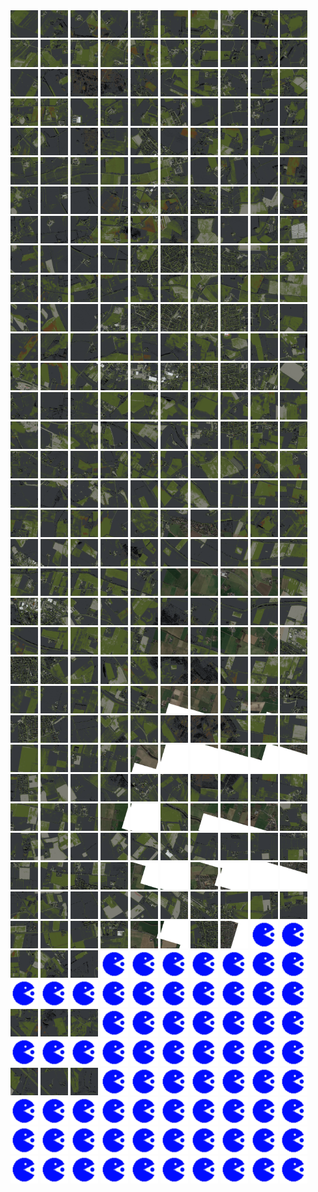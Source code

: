 <html>
<div>
<img src="https://github.com/HakkaTjakka/NL_TILE_MAP/blob/main/18/637/-1035/r.6370.-10350.png" height="44" width="44">
<img src="https://github.com/HakkaTjakka/NL_TILE_MAP/blob/main/18/637/-1035/r.6371.-10350.png" height="44" width="44">
<img src="https://github.com/HakkaTjakka/NL_TILE_MAP/blob/main/18/637/-1035/r.6372.-10350.png" height="44" width="44">
<img src="https://github.com/HakkaTjakka/NL_TILE_MAP/blob/main/18/637/-1035/r.6373.-10350.png" height="44" width="44">
<img src="https://github.com/HakkaTjakka/NL_TILE_MAP/blob/main/18/637/-1035/r.6374.-10350.png" height="44" width="44">
<img src="https://github.com/HakkaTjakka/NL_TILE_MAP/blob/main/18/637/-1035/r.6375.-10350.png" height="44" width="44">
<img src="https://github.com/HakkaTjakka/NL_TILE_MAP/blob/main/18/637/-1035/r.6376.-10350.png" height="44" width="44">
<img src="https://github.com/HakkaTjakka/NL_TILE_MAP/blob/main/18/637/-1035/r.6377.-10350.png" height="44" width="44">
<img src="https://github.com/HakkaTjakka/NL_TILE_MAP/blob/main/18/637/-1035/r.6378.-10350.png" height="44" width="44">
<img src="https://github.com/HakkaTjakka/NL_TILE_MAP/blob/main/18/637/-1035/r.6379.-10350.png" height="44" width="44">
<img src="https://github.com/HakkaTjakka/NL_TILE_MAP/blob/main/18/638/-1035/r.6380.-10350.png" height="44" width="44">
<img src="https://github.com/HakkaTjakka/NL_TILE_MAP/blob/main/18/638/-1035/r.6381.-10350.png" height="44" width="44">
<img src="https://github.com/HakkaTjakka/NL_TILE_MAP/blob/main/18/638/-1035/r.6382.-10350.png" height="44" width="44">
<img src="https://github.com/HakkaTjakka/NL_TILE_MAP/blob/main/18/638/-1035/r.6383.-10350.png" height="44" width="44">
<img src="https://github.com/HakkaTjakka/NL_TILE_MAP/blob/main/18/638/-1035/r.6384.-10350.png" height="44" width="44">
<img src="https://github.com/HakkaTjakka/NL_TILE_MAP/blob/main/18/638/-1035/r.6385.-10350.png" height="44" width="44">
<img src="https://github.com/HakkaTjakka/NL_TILE_MAP/blob/main/18/638/-1035/r.6386.-10350.png" height="44" width="44">
<img src="https://github.com/HakkaTjakka/NL_TILE_MAP/blob/main/18/638/-1035/r.6387.-10350.png" height="44" width="44">
<img src="https://github.com/HakkaTjakka/NL_TILE_MAP/blob/main/18/638/-1035/r.6388.-10350.png" height="44" width="44">
<img src="https://github.com/HakkaTjakka/NL_TILE_MAP/blob/main/18/638/-1035/r.6389.-10350.png" height="44" width="44">
<br>
<img src="https://github.com/HakkaTjakka/NL_TILE_MAP/blob/main/18/637/-1035/r.6370.-10349.png" height="44" width="44">
<img src="https://github.com/HakkaTjakka/NL_TILE_MAP/blob/main/18/637/-1035/r.6371.-10349.png" height="44" width="44">
<img src="https://github.com/HakkaTjakka/NL_TILE_MAP/blob/main/18/637/-1035/r.6372.-10349.png" height="44" width="44">
<img src="https://github.com/HakkaTjakka/NL_TILE_MAP/blob/main/18/637/-1035/r.6373.-10349.png" height="44" width="44">
<img src="https://github.com/HakkaTjakka/NL_TILE_MAP/blob/main/18/637/-1035/r.6374.-10349.png" height="44" width="44">
<img src="https://github.com/HakkaTjakka/NL_TILE_MAP/blob/main/18/637/-1035/r.6375.-10349.png" height="44" width="44">
<img src="https://github.com/HakkaTjakka/NL_TILE_MAP/blob/main/18/637/-1035/r.6376.-10349.png" height="44" width="44">
<img src="https://github.com/HakkaTjakka/NL_TILE_MAP/blob/main/18/637/-1035/r.6377.-10349.png" height="44" width="44">
<img src="https://github.com/HakkaTjakka/NL_TILE_MAP/blob/main/18/637/-1035/r.6378.-10349.png" height="44" width="44">
<img src="https://github.com/HakkaTjakka/NL_TILE_MAP/blob/main/18/637/-1035/r.6379.-10349.png" height="44" width="44">
<img src="https://github.com/HakkaTjakka/NL_TILE_MAP/blob/main/18/638/-1035/r.6380.-10349.png" height="44" width="44">
<img src="https://github.com/HakkaTjakka/NL_TILE_MAP/blob/main/18/638/-1035/r.6381.-10349.png" height="44" width="44">
<img src="https://github.com/HakkaTjakka/NL_TILE_MAP/blob/main/18/638/-1035/r.6382.-10349.png" height="44" width="44">
<img src="https://github.com/HakkaTjakka/NL_TILE_MAP/blob/main/18/638/-1035/r.6383.-10349.png" height="44" width="44">
<img src="https://github.com/HakkaTjakka/NL_TILE_MAP/blob/main/18/638/-1035/r.6384.-10349.png" height="44" width="44">
<img src="https://github.com/HakkaTjakka/NL_TILE_MAP/blob/main/18/638/-1035/r.6385.-10349.png" height="44" width="44">
<img src="https://github.com/HakkaTjakka/NL_TILE_MAP/blob/main/18/638/-1035/r.6386.-10349.png" height="44" width="44">
<img src="https://github.com/HakkaTjakka/NL_TILE_MAP/blob/main/18/638/-1035/r.6387.-10349.png" height="44" width="44">
<img src="https://github.com/HakkaTjakka/NL_TILE_MAP/blob/main/18/638/-1035/r.6388.-10349.png" height="44" width="44">
<img src="https://github.com/HakkaTjakka/NL_TILE_MAP/blob/main/18/638/-1035/r.6389.-10349.png" height="44" width="44">
<br>
<img src="https://github.com/HakkaTjakka/NL_TILE_MAP/blob/main/18/637/-1035/r.6370.-10348.png" height="44" width="44">
<img src="https://github.com/HakkaTjakka/NL_TILE_MAP/blob/main/18/637/-1035/r.6371.-10348.png" height="44" width="44">
<img src="https://github.com/HakkaTjakka/NL_TILE_MAP/blob/main/18/637/-1035/r.6372.-10348.png" height="44" width="44">
<img src="https://github.com/HakkaTjakka/NL_TILE_MAP/blob/main/18/637/-1035/r.6373.-10348.png" height="44" width="44">
<img src="https://github.com/HakkaTjakka/NL_TILE_MAP/blob/main/18/637/-1035/r.6374.-10348.png" height="44" width="44">
<img src="https://github.com/HakkaTjakka/NL_TILE_MAP/blob/main/18/637/-1035/r.6375.-10348.png" height="44" width="44">
<img src="https://github.com/HakkaTjakka/NL_TILE_MAP/blob/main/18/637/-1035/r.6376.-10348.png" height="44" width="44">
<img src="https://github.com/HakkaTjakka/NL_TILE_MAP/blob/main/18/637/-1035/r.6377.-10348.png" height="44" width="44">
<img src="https://github.com/HakkaTjakka/NL_TILE_MAP/blob/main/18/637/-1035/r.6378.-10348.png" height="44" width="44">
<img src="https://github.com/HakkaTjakka/NL_TILE_MAP/blob/main/18/637/-1035/r.6379.-10348.png" height="44" width="44">
<img src="https://github.com/HakkaTjakka/NL_TILE_MAP/blob/main/18/638/-1035/r.6380.-10348.png" height="44" width="44">
<img src="https://github.com/HakkaTjakka/NL_TILE_MAP/blob/main/18/638/-1035/r.6381.-10348.png" height="44" width="44">
<img src="https://github.com/HakkaTjakka/NL_TILE_MAP/blob/main/18/638/-1035/r.6382.-10348.png" height="44" width="44">
<img src="https://github.com/HakkaTjakka/NL_TILE_MAP/blob/main/18/638/-1035/r.6383.-10348.png" height="44" width="44">
<img src="https://github.com/HakkaTjakka/NL_TILE_MAP/blob/main/18/638/-1035/r.6384.-10348.png" height="44" width="44">
<img src="https://github.com/HakkaTjakka/NL_TILE_MAP/blob/main/18/638/-1035/r.6385.-10348.png" height="44" width="44">
<img src="https://github.com/HakkaTjakka/NL_TILE_MAP/blob/main/18/638/-1035/r.6386.-10348.png" height="44" width="44">
<img src="https://github.com/HakkaTjakka/NL_TILE_MAP/blob/main/18/638/-1035/r.6387.-10348.png" height="44" width="44">
<img src="https://github.com/HakkaTjakka/NL_TILE_MAP/blob/main/18/638/-1035/r.6388.-10348.png" height="44" width="44">
<img src="https://github.com/HakkaTjakka/NL_TILE_MAP/blob/main/18/638/-1035/r.6389.-10348.png" height="44" width="44">
<br>
<img src="https://github.com/HakkaTjakka/NL_TILE_MAP/blob/main/18/637/-1035/r.6370.-10347.png" height="44" width="44">
<img src="https://github.com/HakkaTjakka/NL_TILE_MAP/blob/main/18/637/-1035/r.6371.-10347.png" height="44" width="44">
<img src="https://github.com/HakkaTjakka/NL_TILE_MAP/blob/main/18/637/-1035/r.6372.-10347.png" height="44" width="44">
<img src="https://github.com/HakkaTjakka/NL_TILE_MAP/blob/main/18/637/-1035/r.6373.-10347.png" height="44" width="44">
<img src="https://github.com/HakkaTjakka/NL_TILE_MAP/blob/main/18/637/-1035/r.6374.-10347.png" height="44" width="44">
<img src="https://github.com/HakkaTjakka/NL_TILE_MAP/blob/main/18/637/-1035/r.6375.-10347.png" height="44" width="44">
<img src="https://github.com/HakkaTjakka/NL_TILE_MAP/blob/main/18/637/-1035/r.6376.-10347.png" height="44" width="44">
<img src="https://github.com/HakkaTjakka/NL_TILE_MAP/blob/main/18/637/-1035/r.6377.-10347.png" height="44" width="44">
<img src="https://github.com/HakkaTjakka/NL_TILE_MAP/blob/main/18/637/-1035/r.6378.-10347.png" height="44" width="44">
<img src="https://github.com/HakkaTjakka/NL_TILE_MAP/blob/main/18/637/-1035/r.6379.-10347.png" height="44" width="44">
<img src="https://github.com/HakkaTjakka/NL_TILE_MAP/blob/main/18/638/-1035/r.6380.-10347.png" height="44" width="44">
<img src="https://github.com/HakkaTjakka/NL_TILE_MAP/blob/main/18/638/-1035/r.6381.-10347.png" height="44" width="44">
<img src="https://github.com/HakkaTjakka/NL_TILE_MAP/blob/main/18/638/-1035/r.6382.-10347.png" height="44" width="44">
<img src="https://github.com/HakkaTjakka/NL_TILE_MAP/blob/main/18/638/-1035/r.6383.-10347.png" height="44" width="44">
<img src="https://github.com/HakkaTjakka/NL_TILE_MAP/blob/main/18/638/-1035/r.6384.-10347.png" height="44" width="44">
<img src="https://github.com/HakkaTjakka/NL_TILE_MAP/blob/main/18/638/-1035/r.6385.-10347.png" height="44" width="44">
<img src="https://github.com/HakkaTjakka/NL_TILE_MAP/blob/main/18/638/-1035/r.6386.-10347.png" height="44" width="44">
<img src="https://github.com/HakkaTjakka/NL_TILE_MAP/blob/main/18/638/-1035/r.6387.-10347.png" height="44" width="44">
<img src="https://github.com/HakkaTjakka/NL_TILE_MAP/blob/main/18/638/-1035/r.6388.-10347.png" height="44" width="44">
<img src="https://github.com/HakkaTjakka/NL_TILE_MAP/blob/main/18/638/-1035/r.6389.-10347.png" height="44" width="44">
<br>
<img src="https://github.com/HakkaTjakka/NL_TILE_MAP/blob/main/18/637/-1035/r.6370.-10346.png" height="44" width="44">
<img src="https://github.com/HakkaTjakka/NL_TILE_MAP/blob/main/18/637/-1035/r.6371.-10346.png" height="44" width="44">
<img src="https://github.com/HakkaTjakka/NL_TILE_MAP/blob/main/18/637/-1035/r.6372.-10346.png" height="44" width="44">
<img src="https://github.com/HakkaTjakka/NL_TILE_MAP/blob/main/18/637/-1035/r.6373.-10346.png" height="44" width="44">
<img src="https://github.com/HakkaTjakka/NL_TILE_MAP/blob/main/18/637/-1035/r.6374.-10346.png" height="44" width="44">
<img src="https://github.com/HakkaTjakka/NL_TILE_MAP/blob/main/18/637/-1035/r.6375.-10346.png" height="44" width="44">
<img src="https://github.com/HakkaTjakka/NL_TILE_MAP/blob/main/18/637/-1035/r.6376.-10346.png" height="44" width="44">
<img src="https://github.com/HakkaTjakka/NL_TILE_MAP/blob/main/18/637/-1035/r.6377.-10346.png" height="44" width="44">
<img src="https://github.com/HakkaTjakka/NL_TILE_MAP/blob/main/18/637/-1035/r.6378.-10346.png" height="44" width="44">
<img src="https://github.com/HakkaTjakka/NL_TILE_MAP/blob/main/18/637/-1035/r.6379.-10346.png" height="44" width="44">
<img src="https://github.com/HakkaTjakka/NL_TILE_MAP/blob/main/18/638/-1035/r.6380.-10346.png" height="44" width="44">
<img src="https://github.com/HakkaTjakka/NL_TILE_MAP/blob/main/18/638/-1035/r.6381.-10346.png" height="44" width="44">
<img src="https://github.com/HakkaTjakka/NL_TILE_MAP/blob/main/18/638/-1035/r.6382.-10346.png" height="44" width="44">
<img src="https://github.com/HakkaTjakka/NL_TILE_MAP/blob/main/18/638/-1035/r.6383.-10346.png" height="44" width="44">
<img src="https://github.com/HakkaTjakka/NL_TILE_MAP/blob/main/18/638/-1035/r.6384.-10346.png" height="44" width="44">
<img src="https://github.com/HakkaTjakka/NL_TILE_MAP/blob/main/18/638/-1035/r.6385.-10346.png" height="44" width="44">
<img src="https://github.com/HakkaTjakka/NL_TILE_MAP/blob/main/18/638/-1035/r.6386.-10346.png" height="44" width="44">
<img src="https://github.com/HakkaTjakka/NL_TILE_MAP/blob/main/18/638/-1035/r.6387.-10346.png" height="44" width="44">
<img src="https://github.com/HakkaTjakka/NL_TILE_MAP/blob/main/18/638/-1035/r.6388.-10346.png" height="44" width="44">
<img src="https://github.com/HakkaTjakka/NL_TILE_MAP/blob/main/18/638/-1035/r.6389.-10346.png" height="44" width="44">
<br>
<img src="https://github.com/HakkaTjakka/NL_TILE_MAP/blob/main/18/637/-1035/r.6370.-10345.png" height="44" width="44">
<img src="https://github.com/HakkaTjakka/NL_TILE_MAP/blob/main/18/637/-1035/r.6371.-10345.png" height="44" width="44">
<img src="https://github.com/HakkaTjakka/NL_TILE_MAP/blob/main/18/637/-1035/r.6372.-10345.png" height="44" width="44">
<img src="https://github.com/HakkaTjakka/NL_TILE_MAP/blob/main/18/637/-1035/r.6373.-10345.png" height="44" width="44">
<img src="https://github.com/HakkaTjakka/NL_TILE_MAP/blob/main/18/637/-1035/r.6374.-10345.png" height="44" width="44">
<img src="https://github.com/HakkaTjakka/NL_TILE_MAP/blob/main/18/637/-1035/r.6375.-10345.png" height="44" width="44">
<img src="https://github.com/HakkaTjakka/NL_TILE_MAP/blob/main/18/637/-1035/r.6376.-10345.png" height="44" width="44">
<img src="https://github.com/HakkaTjakka/NL_TILE_MAP/blob/main/18/637/-1035/r.6377.-10345.png" height="44" width="44">
<img src="https://github.com/HakkaTjakka/NL_TILE_MAP/blob/main/18/637/-1035/r.6378.-10345.png" height="44" width="44">
<img src="https://github.com/HakkaTjakka/NL_TILE_MAP/blob/main/18/637/-1035/r.6379.-10345.png" height="44" width="44">
<img src="https://github.com/HakkaTjakka/NL_TILE_MAP/blob/main/18/638/-1035/r.6380.-10345.png" height="44" width="44">
<img src="https://github.com/HakkaTjakka/NL_TILE_MAP/blob/main/18/638/-1035/r.6381.-10345.png" height="44" width="44">
<img src="https://github.com/HakkaTjakka/NL_TILE_MAP/blob/main/18/638/-1035/r.6382.-10345.png" height="44" width="44">
<img src="https://github.com/HakkaTjakka/NL_TILE_MAP/blob/main/18/638/-1035/r.6383.-10345.png" height="44" width="44">
<img src="https://github.com/HakkaTjakka/NL_TILE_MAP/blob/main/18/638/-1035/r.6384.-10345.png" height="44" width="44">
<img src="https://github.com/HakkaTjakka/NL_TILE_MAP/blob/main/18/638/-1035/r.6385.-10345.png" height="44" width="44">
<img src="https://github.com/HakkaTjakka/NL_TILE_MAP/blob/main/18/638/-1035/r.6386.-10345.png" height="44" width="44">
<img src="https://github.com/HakkaTjakka/NL_TILE_MAP/blob/main/18/638/-1035/r.6387.-10345.png" height="44" width="44">
<img src="https://github.com/HakkaTjakka/NL_TILE_MAP/blob/main/18/638/-1035/r.6388.-10345.png" height="44" width="44">
<img src="https://github.com/HakkaTjakka/NL_TILE_MAP/blob/main/18/638/-1035/r.6389.-10345.png" height="44" width="44">
<br>
<img src="https://github.com/HakkaTjakka/NL_TILE_MAP/blob/main/18/637/-1035/r.6370.-10344.png" height="44" width="44">
<img src="https://github.com/HakkaTjakka/NL_TILE_MAP/blob/main/18/637/-1035/r.6371.-10344.png" height="44" width="44">
<img src="https://github.com/HakkaTjakka/NL_TILE_MAP/blob/main/18/637/-1035/r.6372.-10344.png" height="44" width="44">
<img src="https://github.com/HakkaTjakka/NL_TILE_MAP/blob/main/18/637/-1035/r.6373.-10344.png" height="44" width="44">
<img src="https://github.com/HakkaTjakka/NL_TILE_MAP/blob/main/18/637/-1035/r.6374.-10344.png" height="44" width="44">
<img src="https://github.com/HakkaTjakka/NL_TILE_MAP/blob/main/18/637/-1035/r.6375.-10344.png" height="44" width="44">
<img src="https://github.com/HakkaTjakka/NL_TILE_MAP/blob/main/18/637/-1035/r.6376.-10344.png" height="44" width="44">
<img src="https://github.com/HakkaTjakka/NL_TILE_MAP/blob/main/18/637/-1035/r.6377.-10344.png" height="44" width="44">
<img src="https://github.com/HakkaTjakka/NL_TILE_MAP/blob/main/18/637/-1035/r.6378.-10344.png" height="44" width="44">
<img src="https://github.com/HakkaTjakka/NL_TILE_MAP/blob/main/18/637/-1035/r.6379.-10344.png" height="44" width="44">
<img src="https://github.com/HakkaTjakka/NL_TILE_MAP/blob/main/18/638/-1035/r.6380.-10344.png" height="44" width="44">
<img src="https://github.com/HakkaTjakka/NL_TILE_MAP/blob/main/18/638/-1035/r.6381.-10344.png" height="44" width="44">
<img src="https://github.com/HakkaTjakka/NL_TILE_MAP/blob/main/18/638/-1035/r.6382.-10344.png" height="44" width="44">
<img src="https://github.com/HakkaTjakka/NL_TILE_MAP/blob/main/18/638/-1035/r.6383.-10344.png" height="44" width="44">
<img src="https://github.com/HakkaTjakka/NL_TILE_MAP/blob/main/18/638/-1035/r.6384.-10344.png" height="44" width="44">
<img src="https://github.com/HakkaTjakka/NL_TILE_MAP/blob/main/18/638/-1035/r.6385.-10344.png" height="44" width="44">
<img src="https://github.com/HakkaTjakka/NL_TILE_MAP/blob/main/18/638/-1035/r.6386.-10344.png" height="44" width="44">
<img src="https://github.com/HakkaTjakka/NL_TILE_MAP/blob/main/18/638/-1035/r.6387.-10344.png" height="44" width="44">
<img src="https://github.com/HakkaTjakka/NL_TILE_MAP/blob/main/18/638/-1035/r.6388.-10344.png" height="44" width="44">
<img src="https://github.com/HakkaTjakka/NL_TILE_MAP/blob/main/18/638/-1035/r.6389.-10344.png" height="44" width="44">
<br>
<img src="https://github.com/HakkaTjakka/NL_TILE_MAP/blob/main/18/637/-1035/r.6370.-10343.png" height="44" width="44">
<img src="https://github.com/HakkaTjakka/NL_TILE_MAP/blob/main/18/637/-1035/r.6371.-10343.png" height="44" width="44">
<img src="https://github.com/HakkaTjakka/NL_TILE_MAP/blob/main/18/637/-1035/r.6372.-10343.png" height="44" width="44">
<img src="https://github.com/HakkaTjakka/NL_TILE_MAP/blob/main/18/637/-1035/r.6373.-10343.png" height="44" width="44">
<img src="https://github.com/HakkaTjakka/NL_TILE_MAP/blob/main/18/637/-1035/r.6374.-10343.png" height="44" width="44">
<img src="https://github.com/HakkaTjakka/NL_TILE_MAP/blob/main/18/637/-1035/r.6375.-10343.png" height="44" width="44">
<img src="https://github.com/HakkaTjakka/NL_TILE_MAP/blob/main/18/637/-1035/r.6376.-10343.png" height="44" width="44">
<img src="https://github.com/HakkaTjakka/NL_TILE_MAP/blob/main/18/637/-1035/r.6377.-10343.png" height="44" width="44">
<img src="https://github.com/HakkaTjakka/NL_TILE_MAP/blob/main/18/637/-1035/r.6378.-10343.png" height="44" width="44">
<img src="https://github.com/HakkaTjakka/NL_TILE_MAP/blob/main/18/637/-1035/r.6379.-10343.png" height="44" width="44">
<img src="https://github.com/HakkaTjakka/NL_TILE_MAP/blob/main/18/638/-1035/r.6380.-10343.png" height="44" width="44">
<img src="https://github.com/HakkaTjakka/NL_TILE_MAP/blob/main/18/638/-1035/r.6381.-10343.png" height="44" width="44">
<img src="https://github.com/HakkaTjakka/NL_TILE_MAP/blob/main/18/638/-1035/r.6382.-10343.png" height="44" width="44">
<img src="https://github.com/HakkaTjakka/NL_TILE_MAP/blob/main/18/638/-1035/r.6383.-10343.png" height="44" width="44">
<img src="https://github.com/HakkaTjakka/NL_TILE_MAP/blob/main/18/638/-1035/r.6384.-10343.png" height="44" width="44">
<img src="https://github.com/HakkaTjakka/NL_TILE_MAP/blob/main/18/638/-1035/r.6385.-10343.png" height="44" width="44">
<img src="https://github.com/HakkaTjakka/NL_TILE_MAP/blob/main/18/638/-1035/r.6386.-10343.png" height="44" width="44">
<img src="https://github.com/HakkaTjakka/NL_TILE_MAP/blob/main/18/638/-1035/r.6387.-10343.png" height="44" width="44">
<img src="https://github.com/HakkaTjakka/NL_TILE_MAP/blob/main/18/638/-1035/r.6388.-10343.png" height="44" width="44">
<img src="https://github.com/HakkaTjakka/NL_TILE_MAP/blob/main/18/638/-1035/r.6389.-10343.png" height="44" width="44">
<br>
<img src="https://github.com/HakkaTjakka/NL_TILE_MAP/blob/main/18/637/-1035/r.6370.-10342.png" height="44" width="44">
<img src="https://github.com/HakkaTjakka/NL_TILE_MAP/blob/main/18/637/-1035/r.6371.-10342.png" height="44" width="44">
<img src="https://github.com/HakkaTjakka/NL_TILE_MAP/blob/main/18/637/-1035/r.6372.-10342.png" height="44" width="44">
<img src="https://github.com/HakkaTjakka/NL_TILE_MAP/blob/main/18/637/-1035/r.6373.-10342.png" height="44" width="44">
<img src="https://github.com/HakkaTjakka/NL_TILE_MAP/blob/main/18/637/-1035/r.6374.-10342.png" height="44" width="44">
<img src="https://github.com/HakkaTjakka/NL_TILE_MAP/blob/main/18/637/-1035/r.6375.-10342.png" height="44" width="44">
<img src="https://github.com/HakkaTjakka/NL_TILE_MAP/blob/main/18/637/-1035/r.6376.-10342.png" height="44" width="44">
<img src="https://github.com/HakkaTjakka/NL_TILE_MAP/blob/main/18/637/-1035/r.6377.-10342.png" height="44" width="44">
<img src="https://github.com/HakkaTjakka/NL_TILE_MAP/blob/main/18/637/-1035/r.6378.-10342.png" height="44" width="44">
<img src="https://github.com/HakkaTjakka/NL_TILE_MAP/blob/main/18/637/-1035/r.6379.-10342.png" height="44" width="44">
<img src="https://github.com/HakkaTjakka/NL_TILE_MAP/blob/main/18/638/-1035/r.6380.-10342.png" height="44" width="44">
<img src="https://github.com/HakkaTjakka/NL_TILE_MAP/blob/main/18/638/-1035/r.6381.-10342.png" height="44" width="44">
<img src="https://github.com/HakkaTjakka/NL_TILE_MAP/blob/main/18/638/-1035/r.6382.-10342.png" height="44" width="44">
<img src="https://github.com/HakkaTjakka/NL_TILE_MAP/blob/main/18/638/-1035/r.6383.-10342.png" height="44" width="44">
<img src="https://github.com/HakkaTjakka/NL_TILE_MAP/blob/main/18/638/-1035/r.6384.-10342.png" height="44" width="44">
<img src="https://github.com/HakkaTjakka/NL_TILE_MAP/blob/main/18/638/-1035/r.6385.-10342.png" height="44" width="44">
<img src="https://github.com/HakkaTjakka/NL_TILE_MAP/blob/main/18/638/-1035/r.6386.-10342.png" height="44" width="44">
<img src="https://github.com/HakkaTjakka/NL_TILE_MAP/blob/main/18/638/-1035/r.6387.-10342.png" height="44" width="44">
<img src="https://github.com/HakkaTjakka/NL_TILE_MAP/blob/main/18/638/-1035/r.6388.-10342.png" height="44" width="44">
<img src="https://github.com/HakkaTjakka/NL_TILE_MAP/blob/main/18/638/-1035/r.6389.-10342.png" height="44" width="44">
<br>
<img src="https://github.com/HakkaTjakka/NL_TILE_MAP/blob/main/18/637/-1035/r.6370.-10341.png" height="44" width="44">
<img src="https://github.com/HakkaTjakka/NL_TILE_MAP/blob/main/18/637/-1035/r.6371.-10341.png" height="44" width="44">
<img src="https://github.com/HakkaTjakka/NL_TILE_MAP/blob/main/18/637/-1035/r.6372.-10341.png" height="44" width="44">
<img src="https://github.com/HakkaTjakka/NL_TILE_MAP/blob/main/18/637/-1035/r.6373.-10341.png" height="44" width="44">
<img src="https://github.com/HakkaTjakka/NL_TILE_MAP/blob/main/18/637/-1035/r.6374.-10341.png" height="44" width="44">
<img src="https://github.com/HakkaTjakka/NL_TILE_MAP/blob/main/18/637/-1035/r.6375.-10341.png" height="44" width="44">
<img src="https://github.com/HakkaTjakka/NL_TILE_MAP/blob/main/18/637/-1035/r.6376.-10341.png" height="44" width="44">
<img src="https://github.com/HakkaTjakka/NL_TILE_MAP/blob/main/18/637/-1035/r.6377.-10341.png" height="44" width="44">
<img src="https://github.com/HakkaTjakka/NL_TILE_MAP/blob/main/18/637/-1035/r.6378.-10341.png" height="44" width="44">
<img src="https://github.com/HakkaTjakka/NL_TILE_MAP/blob/main/18/637/-1035/r.6379.-10341.png" height="44" width="44">
<img src="https://github.com/HakkaTjakka/NL_TILE_MAP/blob/main/18/638/-1035/r.6380.-10341.png" height="44" width="44">
<img src="https://github.com/HakkaTjakka/NL_TILE_MAP/blob/main/18/638/-1035/r.6381.-10341.png" height="44" width="44">
<img src="https://github.com/HakkaTjakka/NL_TILE_MAP/blob/main/18/638/-1035/r.6382.-10341.png" height="44" width="44">
<img src="https://github.com/HakkaTjakka/NL_TILE_MAP/blob/main/18/638/-1035/r.6383.-10341.png" height="44" width="44">
<img src="https://github.com/HakkaTjakka/NL_TILE_MAP/blob/main/18/638/-1035/r.6384.-10341.png" height="44" width="44">
<img src="https://github.com/HakkaTjakka/NL_TILE_MAP/blob/main/18/638/-1035/r.6385.-10341.png" height="44" width="44">
<img src="https://github.com/HakkaTjakka/NL_TILE_MAP/blob/main/18/638/-1035/r.6386.-10341.png" height="44" width="44">
<img src="https://github.com/HakkaTjakka/NL_TILE_MAP/blob/main/18/638/-1035/r.6387.-10341.png" height="44" width="44">
<img src="https://github.com/HakkaTjakka/NL_TILE_MAP/blob/main/18/638/-1035/r.6388.-10341.png" height="44" width="44">
<img src="https://github.com/HakkaTjakka/NL_TILE_MAP/blob/main/18/638/-1035/r.6389.-10341.png" height="44" width="44">
<br>
<img src="https://github.com/HakkaTjakka/NL_TILE_MAP/blob/main/18/637/-1034/r.6370.-10340.png" height="44" width="44">
<img src="https://github.com/HakkaTjakka/NL_TILE_MAP/blob/main/18/637/-1034/r.6371.-10340.png" height="44" width="44">
<img src="https://github.com/HakkaTjakka/NL_TILE_MAP/blob/main/18/637/-1034/r.6372.-10340.png" height="44" width="44">
<img src="https://github.com/HakkaTjakka/NL_TILE_MAP/blob/main/18/637/-1034/r.6373.-10340.png" height="44" width="44">
<img src="https://github.com/HakkaTjakka/NL_TILE_MAP/blob/main/18/637/-1034/r.6374.-10340.png" height="44" width="44">
<img src="https://github.com/HakkaTjakka/NL_TILE_MAP/blob/main/18/637/-1034/r.6375.-10340.png" height="44" width="44">
<img src="https://github.com/HakkaTjakka/NL_TILE_MAP/blob/main/18/637/-1034/r.6376.-10340.png" height="44" width="44">
<img src="https://github.com/HakkaTjakka/NL_TILE_MAP/blob/main/18/637/-1034/r.6377.-10340.png" height="44" width="44">
<img src="https://github.com/HakkaTjakka/NL_TILE_MAP/blob/main/18/637/-1034/r.6378.-10340.png" height="44" width="44">
<img src="https://github.com/HakkaTjakka/NL_TILE_MAP/blob/main/18/637/-1034/r.6379.-10340.png" height="44" width="44">
<img src="https://github.com/HakkaTjakka/NL_TILE_MAP/blob/main/18/638/-1034/r.6380.-10340.png" height="44" width="44">
<img src="https://github.com/HakkaTjakka/NL_TILE_MAP/blob/main/18/638/-1034/r.6381.-10340.png" height="44" width="44">
<img src="https://github.com/HakkaTjakka/NL_TILE_MAP/blob/main/18/638/-1034/r.6382.-10340.png" height="44" width="44">
<img src="https://github.com/HakkaTjakka/NL_TILE_MAP/blob/main/18/638/-1034/r.6383.-10340.png" height="44" width="44">
<img src="https://github.com/HakkaTjakka/NL_TILE_MAP/blob/main/18/638/-1034/r.6384.-10340.png" height="44" width="44">
<img src="https://github.com/HakkaTjakka/NL_TILE_MAP/blob/main/18/638/-1034/r.6385.-10340.png" height="44" width="44">
<img src="https://github.com/HakkaTjakka/NL_TILE_MAP/blob/main/18/638/-1034/r.6386.-10340.png" height="44" width="44">
<img src="https://github.com/HakkaTjakka/NL_TILE_MAP/blob/main/18/638/-1034/r.6387.-10340.png" height="44" width="44">
<img src="https://github.com/HakkaTjakka/NL_TILE_MAP/blob/main/18/638/-1034/r.6388.-10340.png" height="44" width="44">
<img src="https://github.com/HakkaTjakka/NL_TILE_MAP/blob/main/18/638/-1034/r.6389.-10340.png" height="44" width="44">
<br>
<img src="https://github.com/HakkaTjakka/NL_TILE_MAP/blob/main/18/637/-1034/r.6370.-10339.png" height="44" width="44">
<img src="https://github.com/HakkaTjakka/NL_TILE_MAP/blob/main/18/637/-1034/r.6371.-10339.png" height="44" width="44">
<img src="https://github.com/HakkaTjakka/NL_TILE_MAP/blob/main/18/637/-1034/r.6372.-10339.png" height="44" width="44">
<img src="https://github.com/HakkaTjakka/NL_TILE_MAP/blob/main/18/637/-1034/r.6373.-10339.png" height="44" width="44">
<img src="https://github.com/HakkaTjakka/NL_TILE_MAP/blob/main/18/637/-1034/r.6374.-10339.png" height="44" width="44">
<img src="https://github.com/HakkaTjakka/NL_TILE_MAP/blob/main/18/637/-1034/r.6375.-10339.png" height="44" width="44">
<img src="https://github.com/HakkaTjakka/NL_TILE_MAP/blob/main/18/637/-1034/r.6376.-10339.png" height="44" width="44">
<img src="https://github.com/HakkaTjakka/NL_TILE_MAP/blob/main/18/637/-1034/r.6377.-10339.png" height="44" width="44">
<img src="https://github.com/HakkaTjakka/NL_TILE_MAP/blob/main/18/637/-1034/r.6378.-10339.png" height="44" width="44">
<img src="https://github.com/HakkaTjakka/NL_TILE_MAP/blob/main/18/637/-1034/r.6379.-10339.png" height="44" width="44">
<img src="https://github.com/HakkaTjakka/NL_TILE_MAP/blob/main/18/638/-1034/r.6380.-10339.png" height="44" width="44">
<img src="https://github.com/HakkaTjakka/NL_TILE_MAP/blob/main/18/638/-1034/r.6381.-10339.png" height="44" width="44">
<img src="https://github.com/HakkaTjakka/NL_TILE_MAP/blob/main/18/638/-1034/r.6382.-10339.png" height="44" width="44">
<img src="https://github.com/HakkaTjakka/NL_TILE_MAP/blob/main/18/638/-1034/r.6383.-10339.png" height="44" width="44">
<img src="https://github.com/HakkaTjakka/NL_TILE_MAP/blob/main/18/638/-1034/r.6384.-10339.png" height="44" width="44">
<img src="https://github.com/HakkaTjakka/NL_TILE_MAP/blob/main/18/638/-1034/r.6385.-10339.png" height="44" width="44">
<img src="https://github.com/HakkaTjakka/NL_TILE_MAP/blob/main/18/638/-1034/r.6386.-10339.png" height="44" width="44">
<img src="https://github.com/HakkaTjakka/NL_TILE_MAP/blob/main/18/638/-1034/r.6387.-10339.png" height="44" width="44">
<img src="https://github.com/HakkaTjakka/NL_TILE_MAP/blob/main/18/638/-1034/r.6388.-10339.png" height="44" width="44">
<img src="https://github.com/HakkaTjakka/NL_TILE_MAP/blob/main/18/638/-1034/r.6389.-10339.png" height="44" width="44">
<br>
<img src="https://github.com/HakkaTjakka/NL_TILE_MAP/blob/main/18/637/-1034/r.6370.-10338.png" height="44" width="44">
<img src="https://github.com/HakkaTjakka/NL_TILE_MAP/blob/main/18/637/-1034/r.6371.-10338.png" height="44" width="44">
<img src="https://github.com/HakkaTjakka/NL_TILE_MAP/blob/main/18/637/-1034/r.6372.-10338.png" height="44" width="44">
<img src="https://github.com/HakkaTjakka/NL_TILE_MAP/blob/main/18/637/-1034/r.6373.-10338.png" height="44" width="44">
<img src="https://github.com/HakkaTjakka/NL_TILE_MAP/blob/main/18/637/-1034/r.6374.-10338.png" height="44" width="44">
<img src="https://github.com/HakkaTjakka/NL_TILE_MAP/blob/main/18/637/-1034/r.6375.-10338.png" height="44" width="44">
<img src="https://github.com/HakkaTjakka/NL_TILE_MAP/blob/main/18/637/-1034/r.6376.-10338.png" height="44" width="44">
<img src="https://github.com/HakkaTjakka/NL_TILE_MAP/blob/main/18/637/-1034/r.6377.-10338.png" height="44" width="44">
<img src="https://github.com/HakkaTjakka/NL_TILE_MAP/blob/main/18/637/-1034/r.6378.-10338.png" height="44" width="44">
<img src="https://github.com/HakkaTjakka/NL_TILE_MAP/blob/main/18/637/-1034/r.6379.-10338.png" height="44" width="44">
<img src="https://github.com/HakkaTjakka/NL_TILE_MAP/blob/main/18/638/-1034/r.6380.-10338.png" height="44" width="44">
<img src="https://github.com/HakkaTjakka/NL_TILE_MAP/blob/main/18/638/-1034/r.6381.-10338.png" height="44" width="44">
<img src="https://github.com/HakkaTjakka/NL_TILE_MAP/blob/main/18/638/-1034/r.6382.-10338.png" height="44" width="44">
<img src="https://github.com/HakkaTjakka/NL_TILE_MAP/blob/main/18/638/-1034/r.6383.-10338.png" height="44" width="44">
<img src="https://github.com/HakkaTjakka/NL_TILE_MAP/blob/main/18/638/-1034/r.6384.-10338.png" height="44" width="44">
<img src="https://github.com/HakkaTjakka/NL_TILE_MAP/blob/main/18/638/-1034/r.6385.-10338.png" height="44" width="44">
<img src="https://github.com/HakkaTjakka/NL_TILE_MAP/blob/main/18/638/-1034/r.6386.-10338.png" height="44" width="44">
<img src="https://github.com/HakkaTjakka/NL_TILE_MAP/blob/main/18/638/-1034/r.6387.-10338.png" height="44" width="44">
<img src="https://github.com/HakkaTjakka/NL_TILE_MAP/blob/main/18/638/-1034/r.6388.-10338.png" height="44" width="44">
<img src="https://github.com/HakkaTjakka/NL_TILE_MAP/blob/main/18/638/-1034/r.6389.-10338.png" height="44" width="44">
<br>
<img src="https://github.com/HakkaTjakka/NL_TILE_MAP/blob/main/18/637/-1034/r.6370.-10337.png" height="44" width="44">
<img src="https://github.com/HakkaTjakka/NL_TILE_MAP/blob/main/18/637/-1034/r.6371.-10337.png" height="44" width="44">
<img src="https://github.com/HakkaTjakka/NL_TILE_MAP/blob/main/18/637/-1034/r.6372.-10337.png" height="44" width="44">
<img src="https://github.com/HakkaTjakka/NL_TILE_MAP/blob/main/18/637/-1034/r.6373.-10337.png" height="44" width="44">
<img src="https://github.com/HakkaTjakka/NL_TILE_MAP/blob/main/18/637/-1034/r.6374.-10337.png" height="44" width="44">
<img src="https://github.com/HakkaTjakka/NL_TILE_MAP/blob/main/18/637/-1034/r.6375.-10337.png" height="44" width="44">
<img src="https://github.com/HakkaTjakka/NL_TILE_MAP/blob/main/18/637/-1034/r.6376.-10337.png" height="44" width="44">
<img src="https://github.com/HakkaTjakka/NL_TILE_MAP/blob/main/18/637/-1034/r.6377.-10337.png" height="44" width="44">
<img src="https://github.com/HakkaTjakka/NL_TILE_MAP/blob/main/18/637/-1034/r.6378.-10337.png" height="44" width="44">
<img src="https://github.com/HakkaTjakka/NL_TILE_MAP/blob/main/18/637/-1034/r.6379.-10337.png" height="44" width="44">
<img src="https://github.com/HakkaTjakka/NL_TILE_MAP/blob/main/18/638/-1034/r.6380.-10337.png" height="44" width="44">
<img src="https://github.com/HakkaTjakka/NL_TILE_MAP/blob/main/18/638/-1034/r.6381.-10337.png" height="44" width="44">
<img src="https://github.com/HakkaTjakka/NL_TILE_MAP/blob/main/18/638/-1034/r.6382.-10337.png" height="44" width="44">
<img src="https://github.com/HakkaTjakka/NL_TILE_MAP/blob/main/18/638/-1034/r.6383.-10337.png" height="44" width="44">
<img src="https://github.com/HakkaTjakka/NL_TILE_MAP/blob/main/18/638/-1034/r.6384.-10337.png" height="44" width="44">
<img src="https://github.com/HakkaTjakka/NL_TILE_MAP/blob/main/18/638/-1034/r.6385.-10337.png" height="44" width="44">
<img src="https://github.com/HakkaTjakka/NL_TILE_MAP/blob/main/18/638/-1034/r.6386.-10337.png" height="44" width="44">
<img src="https://github.com/HakkaTjakka/NL_TILE_MAP/blob/main/18/638/-1034/r.6387.-10337.png" height="44" width="44">
<img src="https://github.com/HakkaTjakka/NL_TILE_MAP/blob/main/18/638/-1034/r.6388.-10337.png" height="44" width="44">
<img src="https://github.com/HakkaTjakka/NL_TILE_MAP/blob/main/18/638/-1034/r.6389.-10337.png" height="44" width="44">
<br>
<img src="https://github.com/HakkaTjakka/NL_TILE_MAP/blob/main/18/637/-1034/r.6370.-10336.png" height="44" width="44">
<img src="https://github.com/HakkaTjakka/NL_TILE_MAP/blob/main/18/637/-1034/r.6371.-10336.png" height="44" width="44">
<img src="https://github.com/HakkaTjakka/NL_TILE_MAP/blob/main/18/637/-1034/r.6372.-10336.png" height="44" width="44">
<img src="https://github.com/HakkaTjakka/NL_TILE_MAP/blob/main/18/637/-1034/r.6373.-10336.png" height="44" width="44">
<img src="https://github.com/HakkaTjakka/NL_TILE_MAP/blob/main/18/637/-1034/r.6374.-10336.png" height="44" width="44">
<img src="https://github.com/HakkaTjakka/NL_TILE_MAP/blob/main/18/637/-1034/r.6375.-10336.png" height="44" width="44">
<img src="https://github.com/HakkaTjakka/NL_TILE_MAP/blob/main/18/637/-1034/r.6376.-10336.png" height="44" width="44">
<img src="https://github.com/HakkaTjakka/NL_TILE_MAP/blob/main/18/637/-1034/r.6377.-10336.png" height="44" width="44">
<img src="https://github.com/HakkaTjakka/NL_TILE_MAP/blob/main/18/637/-1034/r.6378.-10336.png" height="44" width="44">
<img src="https://github.com/HakkaTjakka/NL_TILE_MAP/blob/main/18/637/-1034/r.6379.-10336.png" height="44" width="44">
<img src="https://github.com/HakkaTjakka/NL_TILE_MAP/blob/main/18/638/-1034/r.6380.-10336.png" height="44" width="44">
<img src="https://github.com/HakkaTjakka/NL_TILE_MAP/blob/main/18/638/-1034/r.6381.-10336.png" height="44" width="44">
<img src="https://github.com/HakkaTjakka/NL_TILE_MAP/blob/main/18/638/-1034/r.6382.-10336.png" height="44" width="44">
<img src="https://github.com/HakkaTjakka/NL_TILE_MAP/blob/main/18/638/-1034/r.6383.-10336.png" height="44" width="44">
<img src="https://github.com/HakkaTjakka/NL_TILE_MAP/blob/main/18/638/-1034/r.6384.-10336.png" height="44" width="44">
<img src="https://github.com/HakkaTjakka/NL_TILE_MAP/blob/main/18/638/-1034/r.6385.-10336.png" height="44" width="44">
<img src="https://github.com/HakkaTjakka/NL_TILE_MAP/blob/main/18/638/-1034/r.6386.-10336.png" height="44" width="44">
<img src="https://github.com/HakkaTjakka/NL_TILE_MAP/blob/main/18/638/-1034/r.6387.-10336.png" height="44" width="44">
<img src="https://github.com/HakkaTjakka/NL_TILE_MAP/blob/main/18/638/-1034/r.6388.-10336.png" height="44" width="44">
<img src="https://github.com/HakkaTjakka/NL_TILE_MAP/blob/main/18/638/-1034/r.6389.-10336.png" height="44" width="44">
<br>
<img src="https://github.com/HakkaTjakka/NL_TILE_MAP/blob/main/18/637/-1034/r.6370.-10335.png" height="44" width="44">
<img src="https://github.com/HakkaTjakka/NL_TILE_MAP/blob/main/18/637/-1034/r.6371.-10335.png" height="44" width="44">
<img src="https://github.com/HakkaTjakka/NL_TILE_MAP/blob/main/18/637/-1034/r.6372.-10335.png" height="44" width="44">
<img src="https://github.com/HakkaTjakka/NL_TILE_MAP/blob/main/18/637/-1034/r.6373.-10335.png" height="44" width="44">
<img src="https://github.com/HakkaTjakka/NL_TILE_MAP/blob/main/18/637/-1034/r.6374.-10335.png" height="44" width="44">
<img src="https://github.com/HakkaTjakka/NL_TILE_MAP/blob/main/18/637/-1034/r.6375.-10335.png" height="44" width="44">
<img src="https://github.com/HakkaTjakka/NL_TILE_MAP/blob/main/18/637/-1034/r.6376.-10335.png" height="44" width="44">
<img src="https://github.com/HakkaTjakka/NL_TILE_MAP/blob/main/18/637/-1034/r.6377.-10335.png" height="44" width="44">
<img src="https://github.com/HakkaTjakka/NL_TILE_MAP/blob/main/18/637/-1034/r.6378.-10335.png" height="44" width="44">
<img src="https://github.com/HakkaTjakka/NL_TILE_MAP/blob/main/18/637/-1034/r.6379.-10335.png" height="44" width="44">
<img src="https://github.com/HakkaTjakka/NL_TILE_MAP/blob/main/18/638/-1034/r.6380.-10335.png" height="44" width="44">
<img src="https://github.com/HakkaTjakka/NL_TILE_MAP/blob/main/18/638/-1034/r.6381.-10335.png" height="44" width="44">
<img src="https://github.com/HakkaTjakka/NL_TILE_MAP/blob/main/18/638/-1034/r.6382.-10335.png" height="44" width="44">
<img src="https://github.com/HakkaTjakka/NL_TILE_MAP/blob/main/18/638/-1034/r.6383.-10335.png" height="44" width="44">
<img src="https://github.com/HakkaTjakka/NL_TILE_MAP/blob/main/18/638/-1034/r.6384.-10335.png" height="44" width="44">
<img src="https://github.com/HakkaTjakka/NL_TILE_MAP/blob/main/18/638/-1034/r.6385.-10335.png" height="44" width="44">
<img src="https://github.com/HakkaTjakka/NL_TILE_MAP/blob/main/18/638/-1034/r.6386.-10335.png" height="44" width="44">
<img src="https://github.com/HakkaTjakka/NL_TILE_MAP/blob/main/18/638/-1034/r.6387.-10335.png" height="44" width="44">
<img src="https://github.com/HakkaTjakka/NL_TILE_MAP/blob/main/source.png" height="44" width="44">
<img src="https://github.com/HakkaTjakka/NL_TILE_MAP/blob/main/source.png" height="44" width="44">
<br>
<img src="https://github.com/HakkaTjakka/NL_TILE_MAP/blob/main/18/637/-1034/r.6370.-10334.png" height="44" width="44">
<img src="https://github.com/HakkaTjakka/NL_TILE_MAP/blob/main/18/637/-1034/r.6371.-10334.png" height="44" width="44">
<img src="https://github.com/HakkaTjakka/NL_TILE_MAP/blob/main/18/637/-1034/r.6372.-10334.png" height="44" width="44">
<img src="https://github.com/HakkaTjakka/NL_TILE_MAP/blob/main/source.png" height="44" width="44">
<img src="https://github.com/HakkaTjakka/NL_TILE_MAP/blob/main/source.png" height="44" width="44">
<img src="https://github.com/HakkaTjakka/NL_TILE_MAP/blob/main/source.png" height="44" width="44">
<img src="https://github.com/HakkaTjakka/NL_TILE_MAP/blob/main/source.png" height="44" width="44">
<img src="https://github.com/HakkaTjakka/NL_TILE_MAP/blob/main/source.png" height="44" width="44">
<img src="https://github.com/HakkaTjakka/NL_TILE_MAP/blob/main/source.png" height="44" width="44">
<img src="https://github.com/HakkaTjakka/NL_TILE_MAP/blob/main/source.png" height="44" width="44">
<img src="https://github.com/HakkaTjakka/NL_TILE_MAP/blob/main/source.png" height="44" width="44">
<img src="https://github.com/HakkaTjakka/NL_TILE_MAP/blob/main/source.png" height="44" width="44">
<img src="https://github.com/HakkaTjakka/NL_TILE_MAP/blob/main/source.png" height="44" width="44">
<img src="https://github.com/HakkaTjakka/NL_TILE_MAP/blob/main/source.png" height="44" width="44">
<img src="https://github.com/HakkaTjakka/NL_TILE_MAP/blob/main/source.png" height="44" width="44">
<img src="https://github.com/HakkaTjakka/NL_TILE_MAP/blob/main/source.png" height="44" width="44">
<img src="https://github.com/HakkaTjakka/NL_TILE_MAP/blob/main/source.png" height="44" width="44">
<img src="https://github.com/HakkaTjakka/NL_TILE_MAP/blob/main/source.png" height="44" width="44">
<img src="https://github.com/HakkaTjakka/NL_TILE_MAP/blob/main/source.png" height="44" width="44">
<img src="https://github.com/HakkaTjakka/NL_TILE_MAP/blob/main/source.png" height="44" width="44">
<br>
<img src="https://github.com/HakkaTjakka/NL_TILE_MAP/blob/main/18/637/-1034/r.6370.-10333.png" height="44" width="44">
<img src="https://github.com/HakkaTjakka/NL_TILE_MAP/blob/main/18/637/-1034/r.6371.-10333.png" height="44" width="44">
<img src="https://github.com/HakkaTjakka/NL_TILE_MAP/blob/main/18/637/-1034/r.6372.-10333.png" height="44" width="44">
<img src="https://github.com/HakkaTjakka/NL_TILE_MAP/blob/main/source.png" height="44" width="44">
<img src="https://github.com/HakkaTjakka/NL_TILE_MAP/blob/main/source.png" height="44" width="44">
<img src="https://github.com/HakkaTjakka/NL_TILE_MAP/blob/main/source.png" height="44" width="44">
<img src="https://github.com/HakkaTjakka/NL_TILE_MAP/blob/main/source.png" height="44" width="44">
<img src="https://github.com/HakkaTjakka/NL_TILE_MAP/blob/main/source.png" height="44" width="44">
<img src="https://github.com/HakkaTjakka/NL_TILE_MAP/blob/main/source.png" height="44" width="44">
<img src="https://github.com/HakkaTjakka/NL_TILE_MAP/blob/main/source.png" height="44" width="44">
<img src="https://github.com/HakkaTjakka/NL_TILE_MAP/blob/main/source.png" height="44" width="44">
<img src="https://github.com/HakkaTjakka/NL_TILE_MAP/blob/main/source.png" height="44" width="44">
<img src="https://github.com/HakkaTjakka/NL_TILE_MAP/blob/main/source.png" height="44" width="44">
<img src="https://github.com/HakkaTjakka/NL_TILE_MAP/blob/main/source.png" height="44" width="44">
<img src="https://github.com/HakkaTjakka/NL_TILE_MAP/blob/main/source.png" height="44" width="44">
<img src="https://github.com/HakkaTjakka/NL_TILE_MAP/blob/main/source.png" height="44" width="44">
<img src="https://github.com/HakkaTjakka/NL_TILE_MAP/blob/main/source.png" height="44" width="44">
<img src="https://github.com/HakkaTjakka/NL_TILE_MAP/blob/main/source.png" height="44" width="44">
<img src="https://github.com/HakkaTjakka/NL_TILE_MAP/blob/main/source.png" height="44" width="44">
<img src="https://github.com/HakkaTjakka/NL_TILE_MAP/blob/main/source.png" height="44" width="44">
<br>
<img src="https://github.com/HakkaTjakka/NL_TILE_MAP/blob/main/18/637/-1034/r.6370.-10332.png" height="44" width="44">
<img src="https://github.com/HakkaTjakka/NL_TILE_MAP/blob/main/18/637/-1034/r.6371.-10332.png" height="44" width="44">
<img src="https://github.com/HakkaTjakka/NL_TILE_MAP/blob/main/18/637/-1034/r.6372.-10332.png" height="44" width="44">
<img src="https://github.com/HakkaTjakka/NL_TILE_MAP/blob/main/source.png" height="44" width="44">
<img src="https://github.com/HakkaTjakka/NL_TILE_MAP/blob/main/source.png" height="44" width="44">
<img src="https://github.com/HakkaTjakka/NL_TILE_MAP/blob/main/source.png" height="44" width="44">
<img src="https://github.com/HakkaTjakka/NL_TILE_MAP/blob/main/source.png" height="44" width="44">
<img src="https://github.com/HakkaTjakka/NL_TILE_MAP/blob/main/source.png" height="44" width="44">
<img src="https://github.com/HakkaTjakka/NL_TILE_MAP/blob/main/source.png" height="44" width="44">
<img src="https://github.com/HakkaTjakka/NL_TILE_MAP/blob/main/source.png" height="44" width="44">
<img src="https://github.com/HakkaTjakka/NL_TILE_MAP/blob/main/source.png" height="44" width="44">
<img src="https://github.com/HakkaTjakka/NL_TILE_MAP/blob/main/source.png" height="44" width="44">
<img src="https://github.com/HakkaTjakka/NL_TILE_MAP/blob/main/source.png" height="44" width="44">
<img src="https://github.com/HakkaTjakka/NL_TILE_MAP/blob/main/source.png" height="44" width="44">
<img src="https://github.com/HakkaTjakka/NL_TILE_MAP/blob/main/source.png" height="44" width="44">
<img src="https://github.com/HakkaTjakka/NL_TILE_MAP/blob/main/source.png" height="44" width="44">
<img src="https://github.com/HakkaTjakka/NL_TILE_MAP/blob/main/source.png" height="44" width="44">
<img src="https://github.com/HakkaTjakka/NL_TILE_MAP/blob/main/source.png" height="44" width="44">
<img src="https://github.com/HakkaTjakka/NL_TILE_MAP/blob/main/source.png" height="44" width="44">
<img src="https://github.com/HakkaTjakka/NL_TILE_MAP/blob/main/source.png" height="44" width="44">
<br>
<img src="https://github.com/HakkaTjakka/NL_TILE_MAP/blob/main/source.png" height="44" width="44">
<img src="https://github.com/HakkaTjakka/NL_TILE_MAP/blob/main/source.png" height="44" width="44">
<img src="https://github.com/HakkaTjakka/NL_TILE_MAP/blob/main/source.png" height="44" width="44">
<img src="https://github.com/HakkaTjakka/NL_TILE_MAP/blob/main/source.png" height="44" width="44">
<img src="https://github.com/HakkaTjakka/NL_TILE_MAP/blob/main/source.png" height="44" width="44">
<img src="https://github.com/HakkaTjakka/NL_TILE_MAP/blob/main/source.png" height="44" width="44">
<img src="https://github.com/HakkaTjakka/NL_TILE_MAP/blob/main/source.png" height="44" width="44">
<img src="https://github.com/HakkaTjakka/NL_TILE_MAP/blob/main/source.png" height="44" width="44">
<img src="https://github.com/HakkaTjakka/NL_TILE_MAP/blob/main/source.png" height="44" width="44">
<img src="https://github.com/HakkaTjakka/NL_TILE_MAP/blob/main/source.png" height="44" width="44">
<img src="https://github.com/HakkaTjakka/NL_TILE_MAP/blob/main/source.png" height="44" width="44">
<img src="https://github.com/HakkaTjakka/NL_TILE_MAP/blob/main/source.png" height="44" width="44">
<img src="https://github.com/HakkaTjakka/NL_TILE_MAP/blob/main/source.png" height="44" width="44">
<img src="https://github.com/HakkaTjakka/NL_TILE_MAP/blob/main/source.png" height="44" width="44">
<img src="https://github.com/HakkaTjakka/NL_TILE_MAP/blob/main/source.png" height="44" width="44">
<img src="https://github.com/HakkaTjakka/NL_TILE_MAP/blob/main/source.png" height="44" width="44">
<img src="https://github.com/HakkaTjakka/NL_TILE_MAP/blob/main/source.png" height="44" width="44">
<img src="https://github.com/HakkaTjakka/NL_TILE_MAP/blob/main/source.png" height="44" width="44">
<img src="https://github.com/HakkaTjakka/NL_TILE_MAP/blob/main/source.png" height="44" width="44">
<img src="https://github.com/HakkaTjakka/NL_TILE_MAP/blob/main/source.png" height="44" width="44">
<br>
</div>
</html>
